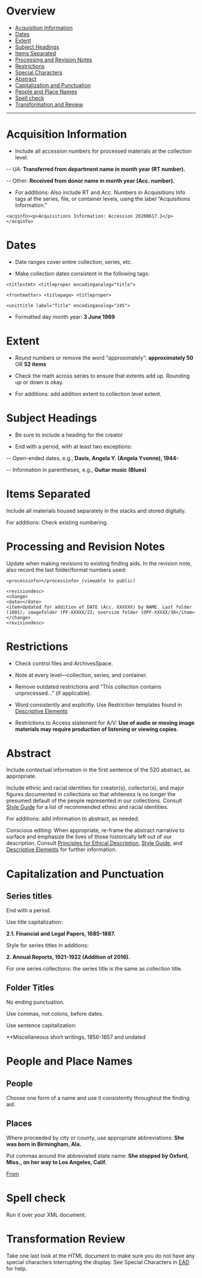 # Overview

- [Acquisition Information](#acquisition-information)
- [Dates](#dates)
- [Extent](#extent)
- [Subject Headings](#subject-headings)
- [Items Separated](#items-separated)
- [Processing and Revision Notes](#processing-and-revision-notes)
- [Restrictions](#restrictions)
- [Special Characters](#special-characters)
- [Abstract](#abstract)
- [Capitalization and Punctuation](#capitalization-and-punctuation)
- [People and Place Names](#people-and-place-names)
- [Spell check](#spell-check)
- [Transformation and Review](#transformation-and-review)

***

# Acquisition Information

- Include all accession numbers for processed materials at the collection level. 

-- UA: **Transferred from department name in month year (RT number).**

-- Other: **Received from donor name in month year (Acc. number).**

- For additions: Also include RT and Acc. Numbers in Acquisitions Info tags at the series, file, or container levels, using the label “Acquisitions Information.” 

`<acqinfo><p>Acquisitions Information: Accession 20200617.1</p></acqinfo>`

# Dates

- Date ranges cover entire collection, series, etc.  

- Make collection dates consistent in the following tags: 

```
<titlestmt> <titleproper encodinganalog="title"> 

<frontmatter> <titlepage> <titleproper> 

<unittitle label="Title" encodinganalog="245"> 
```

- Formatted day month year: **3 June 1969**

# Extent

- Round numbers or remove the word “approximately”: **approximately 50** OR **52 items**

- Check the math across series to ensure that extents add up. Rounding up or down is okay. 

- For additions: add addition extent to collection level extent. 

# Subject Headings

- Be sure to include a heading for the creator

- End with a period, with at least two exceptions: 

-- Open-ended dates, e.g., **Davis, Angela Y. (Angela Yvonne), 1944-** 

-- Information in parentheses, e.g., **Guitar music (Blues)**

# Items Separated

Include all materials housed separately in the stacks and stored digitally. 

For additions: Check existing numbering. 

# Processing and Revision Notes

Update when making revisions to existing finding aids. In the revision note, also record the last folder/format numbers used: 

```
<processinfo></processinfo> (viewable to public) 

<revisiondesc>
<change>
<date></date>
<item>Updated for addition of DATE (Acc. XXXXXX) by NAME. Last folder (1001); imagefolder (PF-XXXXX/22; oversize folder (OPF-XXXXX/38</item>
</change>
<revisiondesc> 
```

# Restrictions

- Check control files and ArchivesSpace. 

- Note at every level—collection, series, and container. 

- Remove outdated restrictions and “This collection contains unprocessed…” (if applicable). 

- Word consistently and explicitly. Use Restriction templates found in [Descriptive Elements](https://github.com/UNC-Libraries/TS-Archival-Procedures-Manual/blob/master/Descriptive%20Elements.md)

- Restrictions to Access statement for A/V: **Use of audio or moving image materials may require production of listening or viewing copies.**


# Abstract

Include contextual information in the first sentence of the 520 abstract, as appropriate. 

Include ethnic and racial identities for creator(s), collector(s), and major figures documented in collections so that whiteness is no longer the presumed default of the people represented in our collections. Consult [Style Guide](https://github.com/UNC-Libraries/TS-Archival-Procedures-Manual/blob/master/Style%20Guide.md) for a list of recommended ethnic and racial identities. 

For additions: add information to abstract, as needed. 

Conscious editing: When appropriate, re-frame the abstract narrative to surface and emphasize the lives of those historically left out of our description. Consult [Principles for Ethical Description](https://github.com/UNC-Libraries/TS-Archival-Procedures-Manual/blob/master/Principles%20for%20Ethical%20Description%20in%20Special%20Collections%20Technical%20Services.md), [Style Guide](https://github.com/UNC-Libraries/TS-Archival-Procedures-Manual/blob/master/Style%20Guide.md), and [Descriptive Elements](https://github.com/UNC-Libraries/TS-Archival-Procedures-Manual/blob/master/Descriptive%20Elements.md) for further information. 


# Capitalization and Punctuation

## Series titles

End with a period.

Use title capitalization:

**2.1. Financial and Legal Papers, 1685-1887.** 

Style for series titles in additions:  

**2. Annual Reports, 1921-1922 (Addition of 2016).** 

For one series collections: the series title is the same as collection title. 

## Folder Titles

No ending punctuation.

Use commas, not colons, before dates.

Use sentence capitalization:

**Miscellaneous short writings, 1856-1857 and undated


# People and Place Names

## People
Choose one form of a name and use it consistently throughout the finding aid. 

## Places

Where proceeded by city or county, use appropriate abbreviations: **She was born in Birmingham, Ala.** 

Put commas around the abbreviated state name: **She stopped by Oxford, Miss., on her way to Los Angeles, Calif.**  

[From](https://adminliveunc-my.sharepoint.com/personal/ljcb_ad_unc_edu/Documents/Checklist%20Mockup.docx)

# Spell check

Run it over your XML document.

# Transformation Review

Take one last look at the HTML document to make sure you do not have any special characters interrupting the display. See Special Characters in [EAD](https://github.com/UNC-Libraries/TS-Archival-Procedures-Manual/blob/master/EAD.md) for help.
